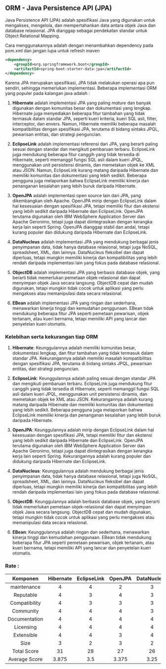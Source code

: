 ## ORM - Java Persistence API (JPA)

Java Persistence API (JPA) adalah spesifikasi Java yang digunakan untuk mengakses, mengelola, dan mempertahankan data antara objek Java dan database relasional. JPA dianggap sebagai pendekatan standar untuk Object Relational Mapping.

Cara menggunakannya adalah dengan menambahkan dependency pada pom.xml dan jangan lupa untuk refresh maven
```xml
<dependency>
    <groupId>org.springframework.boot</groupId>
    <artifactId>spring-boot-starter-data-jpa</artifactId>
</dependency>
```

Karena JPA merupakan spesifikasi, JPA tidak melakukan operasi apa pun sendiri, sehingga memerlukan implementasi. Beberapa implementasi ORM yang populer pada kalangan java adalah :

1. **Hibernate** adalah implementasi JPA yang paling _mature_ dan banyak digunakan dengan komunitas besar dan dokumentasi yang lengkap. Hibernate juga menyediakan beberapa fitur tambahan yang tidak termasuk dalam standar JPA, seperti kueri kriteria, kueri SQL asli, filter, interceptor, dan envers. Namun, Hibernate memiliki beberapa masalah kompatibilitas dengan spesifikasi JPA, terutama di bidang sintaks JPQL, pewarisan entitas, dan strategi penguncian.

2. **EclipseLink** adalah implementasi referensi dari JPA, yang berarti paling sesuai dengan standar dan mengikuti pembaruan terbaru. EclipseLink juga mendukung beberapa fitur canggih yang tidak tersedia di Hibernate, seperti memanggil fungsi SQL asli dalam kueri JPQL, menggunakan unit persistensi dinamis, dan memetakan objek ke XML atau JSON. Namun, EclipseLink kurang matang daripada Hibernate dan memiliki komunitas dan dokumentasi yang lebih sedikit. Beberapa pengguna juga melaporkan bahwa EclipseLink memiliki kinerja dan penanganan kesalahan yang lebih buruk daripada Hibernate.

3. **OpenJPA** adalah implementasi open source lain dari JPA, yang dikembangkan oleh Apache. OpenJPA mirip dengan EclipseLink dalam hal kesesuaian dengan spesifikasi JPA, tetapi memiliki fitur dan ekstensi yang lebih sedikit daripada Hibernate dan EclipseLink. OpenJPA terutama digunakan oleh IBM WebSphere Application Server dan Apache Geronimo, tetapi juga dapat diintegrasikan dengan kerangka kerja lain seperti Spring. OpenJPA dianggap stabil dan andal, tetapi kurang populer dan didukung daripada Hibernate dan EclipseLink.

4. **DataNucleus** adalah implementasi JPA yang mendukung berbagai jenis penyimpanan data, tidak hanya database relasional, tetapi juga NoSQL, spreadsheet, XML, dan lainnya. DataNucleus fleksibel dan dapat diperluas, tetapi mungkin memiliki kinerja dan kompatibilitas yang lebih rendah daripada implementasi lain yang fokus pada database relasional.

5. **ObjectDB** adalah implementasi JPA yang berbasis database objek, yang berarti tidak memerlukan pemetaan objek-relasional dan dapat menyimpan objek Java secara langsung. ObjectDB cepat dan mudah digunakan, tetapi mungkin tidak cocok untuk aplikasi yang perlu mengakses atau memanipulasi data secara relasional.

6. **EBean** adalah implementasi JPA yang ringan dan sederhana, menawarkan kinerja tinggi dan kemudahan penggunaan. EBean tidak mendukung beberapa fitur JPA seperti pemetaan pewarisan, objek tertanam, atau kueri bernama, tetapi memiliki API yang lancar dan penyetelan kueri otomatis.

### Kelebihan serta kekurangan tiap ORM

1. **Hibernate**: Keunggulannya adalah memiliki komunitas besar, dokumentasi lengkap, dan fitur tambahan yang tidak termasuk dalam standar JPA. Kekurangannya adalah memiliki masalah kompatibilitas dengan spesifikasi JPA, terutama di bidang sintaks JPQL, pewarisan entitas, dan strategi penguncian.

2. **EclipseLink**: Keunggulannya adalah paling sesuai dengan standar JPA dan mengikuti pembaruan terbaru. EclipseLink juga mendukung fitur canggih yang tidak tersedia di Hibernate, seperti memanggil fungsi SQL asli dalam kueri JPQL, menggunakan unit persistensi dinamis, dan memetakan objek ke XML atau JSON. Kekurangannya adalah kurang matang daripada Hibernate dan memiliki komunitas dan dokumentasi yang lebih sedikit. Beberapa pengguna juga melaporkan bahwa EclipseLink memiliki kinerja dan penanganan kesalahan yang lebih buruk daripada Hibernate.

3. **OpenJPA**: Keunggulannya adalah mirip dengan EclipseLink dalam hal kesesuaian dengan spesifikasi JPA, tetapi memiliki fitur dan ekstensi yang lebih sedikit daripada Hibernate dan EclipseLink. OpenJPA terutama digunakan oleh IBM WebSphere Application Server dan Apache Geronimo, tetapi juga dapat diintegrasikan dengan kerangka kerja lain seperti Spring. Kekurangannya adalah kurang populer dan didukung daripada Hibernate dan EclipseLink.

4. **DataNucleus**: Keunggulannya adalah mendukung berbagai jenis penyimpanan data, tidak hanya database relasional, tetapi juga NoSQL, spreadsheet, XML, dan lainnya. DataNucleus fleksibel dan dapat diperluas, tetapi mungkin memiliki kinerja dan kompatibilitas yang lebih rendah daripada implementasi lain yang fokus pada database relasional.

5. **ObjectDB**: Keunggulannya adalah berbasis database objek, yang berarti tidak memerlukan pemetaan objek-relasional dan dapat menyimpan objek Java secara langsung. ObjectDB cepat dan mudah digunakan, tetapi mungkin tidak cocok untuk aplikasi yang perlu mengakses atau memanipulasi data secara relasional.

6. **EBean**: Keunggulannya adalah ringan dan sederhana, menawarkan kinerja tinggi dan kemudahan penggunaan. EBean tidak mendukung beberapa fitur JPA seperti pemetaan pewarisan, objek tertanam, atau kueri bernama, tetapi memiliki API yang lancar dan penyetelan kueri otomatis.

### Rate :

| Komponen | Hibernate | EclipseLink | OpenJPA | DataNucleus | ObjectDB | EBean |
| :---: | :---: | :---: | :---: | :---: | :---: | :---: |
| maintenance | 4 | 4 | 2 | 3 | 4 | 3 |
| Reputable | 4 | 3 | 4 | 3 | 3 | 3 |
| Compatibility | 4 | 3 | 3 | 3 | 4 | 3 |
| Community | 4 | 4 | 4 | 3 | 3 | 3
| Documentation | 4 | 4 | 4 | 4 | 3 | 4 |
| Licensing | 4 | 4 | 4 | 4 | 3 | 4 |
| Extensible | 4 | 4 | 3 | 4 | 4 | 4 |
| Size | 3 | 2 | 3 | 2 | 3 | 3 |
| Total Score | 31 | 28 | 27 | 26 | 27 | 27 |
| Average Score | 3.875 | 3.5 | 3.375 | 3.25 | 3.375 | 3.375 |